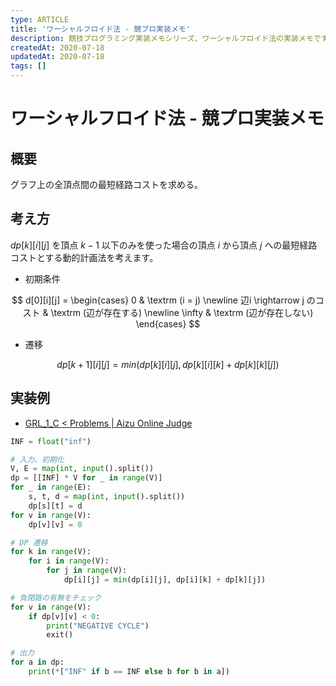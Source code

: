 ```yaml
---
type: ARTICLE
title: 'ワーシャルフロイド法 - 競プロ実装メモ'
description: 競技プログラミング実装メモシリーズ、ワーシャルフロイド法の実装メモです。
createdAt: 2020-07-18
updatedAt: 2020-07-18
tags: []
---
```


# ワーシャルフロイド法 - 競プロ実装メモ

## 概要

グラフ上の全頂点間の最短経路コストを求める。

## 考え方

$dp[k][i][j]$ を頂点 $k - 1$ 以下のみを使った場合の頂点 $i$ から頂点 $j$ への最短経路コストとする動的計画法を考えます。

- 初期条件

$$
d[0][i][j] =
  \begin{cases}
    0 & \textrm (i = j) \newline
    辺i \rightarrow j のコスト & \textrm (辺が存在する) \newline
    \infty & \textrm (辺が存在しない)
  \end{cases}
$$

- 遷移

$$
dp[k + 1][i][j] = min(dp[k][i][j], dp[k][i][k] + dp[k][k][j])
$$

## 実装例

- [GRL_1_C < Problems | Aizu Online Judge](https://onlinejudge.u-aizu.ac.jp/problems/GRL_1_C)

```python
INF = float("inf")

# 入力、初期化
V, E = map(int, input().split())
dp = [[INF] * V for _ in range(V)]
for _ in range(E):
    s, t, d = map(int, input().split())
    dp[s][t] = d
for v in range(V):
    dp[v][v] = 0

# DP 遷移
for k in range(V):
    for i in range(V):
        for j in range(V):
            dp[i][j] = min(dp[i][j], dp[i][k] + dp[k][j])

# 負閉路の有無をチェック
for v in range(V):
    if dp[v][v] < 0:
        print("NEGATIVE CYCLE")
        exit()

# 出力
for a in dp:
    print(*["INF" if b == INF else b for b in a])
```
